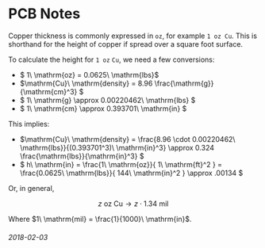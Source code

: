 PCB Notes
===

Copper thickness is commonly expressed in `oz`, for example `1 oz Cu`.
This is shorthand for the height of copper if spread over a square foot
surface.

To calculate the height for `1 oz` `Cu`, we need a few conversions:

* $ 1\ \mathrm{oz} = 0.0625\ \mathrm{lbs}$
* $\mathrm{Cu}\ \mathrm{density} = 8.96 \frac{\mathrm{g}}{\mathrm{cm}^3} $
* $ 1\ \mathrm{g} \approx 0.00220462\ \mathrm{lbs} $
* $ 1\ \mathrm{cm} \approx 0.393701\ \mathrm{in} $

This implies:

* $\mathrm{Cu}\ \mathrm{density} = \frac{8.96 \cdot 0.00220462\ \mathrm{lbs}}{(0.393701^3)\ \mathrm{in}^3} \approx 0.324 \frac{\mathrm{lbs}}{\mathrm{in}^3} $
* $ h\ \mathrm{in} = \frac{1\ \mathrm{oz}}{ 1\ \mathrm{ft}^2 } = \frac{0.0625\ \mathrm{lbs}}{ 144\ \mathrm{in}^2 } \approx .00134 $

Or, in general,

$$ z\ \mathrm{oz}\ \mathrm{Cu} \rightarrow z \cdot 1.34\ \mathrm{mil} $$

Where $1\ \mathrm{mil} = \frac{1}{1000}\ \mathrm{in}$.


###### 2018-02-03
